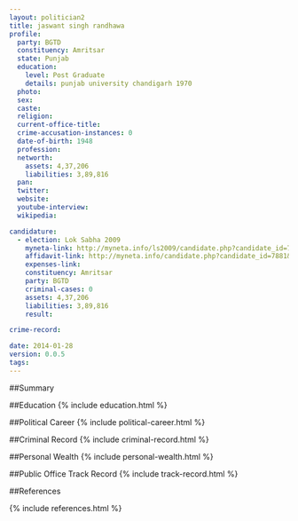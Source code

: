 ```yaml
---
layout: politician2
title: jaswant singh randhawa
profile: 
  party: BGTD
  constituency: Amritsar
  state: Punjab
  education: 
    level: Post Graduate
    details: punjab university chandigarh 1970
  photo: 
  sex: 
  caste: 
  religion: 
  current-office-title: 
  crime-accusation-instances: 0
  date-of-birth: 1948
  profession: 
  networth: 
    assets: 4,37,206
    liabilities: 3,89,816
  pan: 
  twitter: 
  website: 
  youtube-interview: 
  wikipedia: 

candidature: 
  - election: Lok Sabha 2009
    myneta-link: http://myneta.info/ls2009/candidate.php?candidate_id=7881
    affidavit-link: http://myneta.info/candidate.php?candidate_id=7881&scan=original
    expenses-link: 
    constituency: Amritsar 
    party: BGTD
    criminal-cases: 0
    assets: 4,37,206
    liabilities: 3,89,816
    result:  

crime-record: 

date: 2014-01-28
version: 0.0.5
tags: 
---
```

##Summary


##Education
{% include education.html %}


##Political Career
{% include political-career.html %}


##Criminal Record
{% include criminal-record.html %}


##Personal Wealth
{% include personal-wealth.html %}


##Public Office Track Record
{% include track-record.html %}


##References


{% include references.html %}